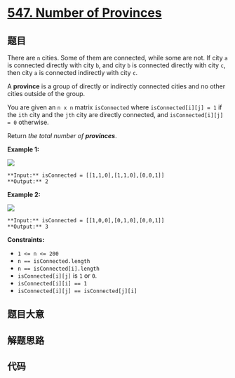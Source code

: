 # [547. Number of Provinces](https://leetcode.com/problems/number-of-provinces)

## 题目

There are `n` cities. Some of them are connected, while some are not. If city
`a` is connected directly with city `b`, and city `b` is connected directly
with city `c`, then city `a` is connected indirectly with city `c`.

A **province** is a group of directly or indirectly connected cities and no
other cities outside of the group.

You are given an `n x n` matrix `isConnected` where `isConnected[i][j] = 1` if
the `ith` city and the `jth` city are directly connected, and
`isConnected[i][j] = 0` otherwise.

Return _the total number of **provinces**_.



**Example 1:**

![](https://assets.leetcode.com/uploads/2020/12/24/graph1.jpg)

    
    
    **Input:** isConnected = [[1,1,0],[1,1,0],[0,0,1]]
    **Output:** 2
    

**Example 2:**

![](https://assets.leetcode.com/uploads/2020/12/24/graph2.jpg)

    
    
    **Input:** isConnected = [[1,0,0],[0,1,0],[0,0,1]]
    **Output:** 3
    



**Constraints:**

  * `1 <= n <= 200`
  * `n == isConnected.length`
  * `n == isConnected[i].length`
  * `isConnected[i][j]` is `1` or `0`.
  * `isConnected[i][i] == 1`
  * `isConnected[i][j] == isConnected[j][i]`


## 题目大意

## 解题思路

## 代码

```javascript

```

